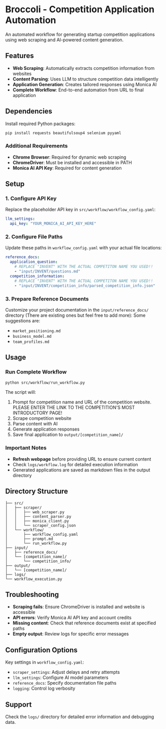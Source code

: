 # Broccoli - Competition Application Automation

An automated workflow for generating startup competition applications using web scraping and AI-powered content generation.

## Features

- **Web Scraping**: Automatically extracts competition information from websites
- **Content Parsing**: Uses LLM to structure competition data intelligently
- **Application Generation**: Creates tailored responses using Monica AI
- **Complete Workflow**: End-to-end automation from URL to final application

## Dependencies

Install required Python packages:

```bash
pip install requests beautifulsoup4 selenium pyyaml
```

### Additional Requirements

- **Chrome Browser**: Required for dynamic web scraping
- **ChromeDriver**: Must be installed and accessible in PATH
- **Monica AI API Key**: Required for content generation

## Setup

### 1. Configure API Key

Replace the placeholder API key in `src/workflow/workflow_config.yaml`:

```yaml
llm_settings:
  api_key: "YOUR_MONICA_AI_API_KEY_HERE"
```

### 2. Configure File Paths

Update these paths in `workflow_config.yaml` with your actual file locations:

```yaml
reference_docs:
  application_question:
    # REPLACE "INVENT" WITH THE ACTUAL COMPETITON NAME YOU USED!!
    - "input/INVENT/questions.md"
  competition_information:
    # REPLACE "INVENT" WITH THE ACTUAL COMPETITON NAME YOU USED!!
    - "input/INVENT/competition_info/parsed_competition_info.json"
```

### 3. Prepare Reference Documents

Customize your project documentation in the `input/reference_docs/` directory (There are existing ones but feel free to add more):
Some suggestions are:

- `market_positioning.md`
- `business_model.md`
- `team_profiles.md`

## Usage

### Run Complete Workflow

```bash
python src/workflow/run_workflow.py
```

The script will:
1. Prompt for competition name and URL of the competition website. PLEASE ENTER THE LINK TO THE COMPETITION'S MOST INTRODUCTORY PAGE!
2. Scrape competition website
3. Parse content with AI
4. Generate application responses
5. Save final application to `output/[competition_name]/`

### Important Notes

- **Refresh webpage** before providing URL to ensure current content
- Check `logs/workflow.log` for detailed execution information
- Generated applications are saved as markdown files in the output directory

## Directory Structure

```
├── src/
│   ├── scraper/
│   │   ├── web_scraper.py
│   │   ├── content_parser.py
│   │   ├── monica_client.py
│   │   └── scraper_config.json
│   └── workflow/
│       ├── workflow_config.yaml
│       ├── prompt.md
│       └── run_workflow.py
├── input/
│   ├── reference_docs/
│   └── [competition_name]/
│       └── competition_info/
├── output/
│   └── [competition_name]/
├── logs/
└── workflow_execution.py
```

## Troubleshooting

- **Scraping fails**: Ensure ChromeDriver is installed and website is accessible
- **API errors**: Verify Monica AI API key and account credits
- **Missing content**: Check that reference documents exist at specified paths
- **Empty output**: Review logs for specific error messages

## Configuration Options

Key settings in `workflow_config.yaml`:

- `scraper_settings`: Adjust delays and retry attempts
- `llm_settings`: Configure AI model parameters
- `reference_docs`: Specify documentation file paths
- `logging`: Control log verbosity

## Support

Check the `logs/` directory for detailed error information and debugging data.